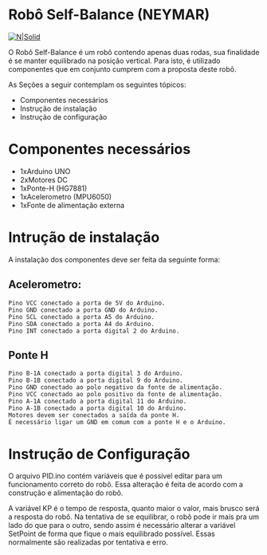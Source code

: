 # Robô Self-Balance (NEYMAR)

[![N|Solid](https://cldup.com/dTxpPi9lDf.thumb.png)](https://nodesource.com/products/nsolid)

O Robô Self-Balance é um robô contendo apenas duas rodas, sua finalidade é se manter equilibrado na posição vertical. Para isto, é utilizado componentes que em conjunto cumprem com a proposta deste robô.

As Seções a seguir contemplam os seguintes tópicos:
  - Componentes necessários
  - Instrução de instalação
  - Instrução de configuração

# Componentes necessários

  - 1xArduino UNO
  - 2xMotores DC
  - 1xPonte-H (HG7881)
  - 1xAcelerometro (MPU6050)
  - 1xFonte de alimentação externa

# Intrução de instalação

A instalação dos componentes deve ser feita da seguinte forma:
## Acelerometro:
    Pino VCC conectado a porta de 5V do Arduino.
    Pino GND conectado a porta GND do Arduino.
    Pino SCL conectado a porta A5 do Arduino.
    Pino SDA conectado a porta A4 do Arduino.
    Pino INT conectado a porta digital 2 do Arduino.
    
## Ponte H
    Pino B-1A conectado a porta digital 3 do Arduino.
    Pino B-1B conectado a porta digital 9 do Arduino.
    Pino GND conectado ao polo negativo da fonte de alimentação.
    Pino VCC conectado ao polo positivo da fonte de alimentação.
    Pino A-1A conectado a porta digital 11 do Arduino.
    Pino A-1B conectado a porta digital 10 do Arduino.
    Motores devem ser conectados a saída da ponte H.
    É necessário ligar um GND em comum com a ponte H e o Arduino.
    
# Instrução de Configuração

O arquivo PID.ino contém variáveis que é possível editar para um funcionamento correto do robô. Essa alteração é feita de acordo com a construção e alimentação do robô.

A variável KP é o tempo de resposta, quanto maior o valor, mais brusco será a resposta do robô. Na tentativa de se equilibrar, o robô pode ir mais pra um lado do que para o outro, sendo assim é necessário alterar a variável SetPoint de forma que fique o mais equilibrado possível. Essas normalmente são realizadas por tentativa e erro.
